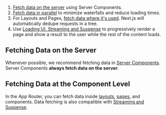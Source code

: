 1.  [Fetch data on the server](https://nextjs.org/docs/app/building-your-application/data-fetching#fetching-data-on-the-server) using Server Components.
2.  [Fetch data in parallel](https://nextjs.org/docs/app/building-your-application/data-fetching#parallel-and-sequential-data-fetching) to minimize waterfalls and reduce loading times.
3.  For Layouts and Pages, [fetch data where it's used](https://nextjs.org/docs/app/building-your-application/data-fetching#automatic-fetch-request-deduping). Next.js will automatically dedupe requests in a tree.
4.  Use [Loading UI, Streaming and Suspense](https://nextjs.org/docs/app/building-your-application/data-fetching#streaming-and-suspense) to progressively render a page and show a result to the user while the rest of the content loads.

## Fetching Data on the Server
Whenever possible, we recommend fetching data in [Server Components](https://nextjs.org/docs/getting-started/react-essentials#server-components). Server Components **always fetch data on the server**.

## Fetching Data at the Component Level
In the App Router, you can fetch data inside [layouts](https://nextjs.org/docs/app/building-your-application/routing/pages-and-layouts#layouts), [pages](https://nextjs.org/docs/app/building-your-application/routing/pages-and-layouts#pages), and components. Data fetching is also compatible with [Streaming and Suspense](https://nextjs.org/docs/app/building-your-application/data-fetching#streaming-and-suspense).

